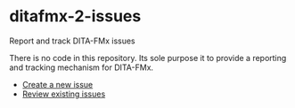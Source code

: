 # ditafmx-2-issues
Report and track DITA-FMx issues

There is no code in this repository. Its sole purpose it to provide a reporting and tracking mechanism for DITA-FMx.

- [Create a new issue](https://github.com/leximation/ditafmx-2-issues/issues/new)
- [Review existing issues](https://github.com/leximation/ditafmx-2-issues/issues)
